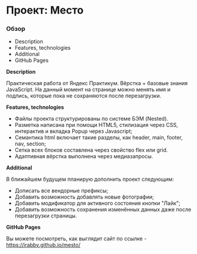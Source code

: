 # Проект: Место

### Обзор
* Description
* Features, technologies 
* Additional
* GitHub Pages

**Description**

Практическая работа от Яндекс Практикум. Вёрстка + базовые знания JavaScript. На данный момент на странице можно менять имя и подпись, которые пока не сохраняются после перезагрузки.

**Features, technologies**

* Файлы проекта структурированы по системе БЭМ (Nested).
* Разметка написана при помощи HTML5, стилизация через CSS, интерактив и вкладка Popup через Javascript;
* Семантика html включает такие разделы, как header, main, footer, nav, section;
* Сетка всех блоков составлена через свойство flex или grid.
* Адаптивная вёрстка выполнена через медиазапросы.

**Additional**

В ближайшем будущем планирую дополнить проект следующим:
* Дописать все вендорные префиксы;
* Добавить возможность добавлять новые фотографии;
* Добавить модификатор для активного состояния кнопки "Лайк";
* Добавить возможность сохранения изменённых данных даже после перезагрузки страницы.

**GitHub Pages**

Вы можете посмотреть, как выглядит сайт по ссылке - https://irabbv.github.io/mesto/